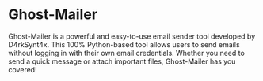 # Ghost-Mailer
Ghost-Mailer is a powerful and easy-to-use email sender tool developed by D4rkSynt4x. This 100% Python-based tool allows users to send emails without logging in with their own email credentials. Whether you need to send a quick message or attach important files, Ghost-Mailer has you covered!
